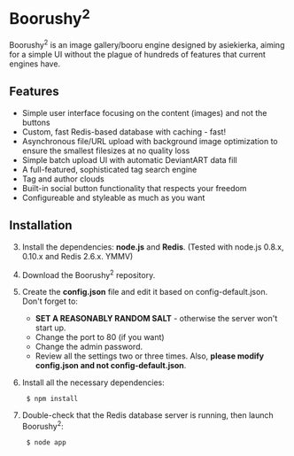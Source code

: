 # Boorushy<sup>2</sup>

Boorushy<sup>2</sup> is an image gallery/booru engine designed by asiekierka, aiming for a simple UI without the 
plague of hundreds of features that current engines have.

## Features

* Simple user interface focusing on the content (images) and not the buttons
* Custom, fast Redis-based database with caching - fast!
* Asynchronous file/URL upload with background image optimization to ensure the smallest filesizes at no quality loss
* Simple batch upload UI with automatic DeviantART data fill
* A full-featured, sophisticated tag search engine
* Tag and author clouds
* Built-in social button functionality that respects your freedom
* Configureable and styleable as much as you want

## Installation

3. Install the dependencies: <b>node.js</b> and <b>Redis</b>. (Tested with node.js 0.8.x, 0.10.x and Redis 2.6.x. YMMV)
1. Download the Boorushy<sup>2</sup> repository.
3. Create the <b>config.json</b> file and edit it based on config-default.json. Don't forget to:
	* <b>SET A REASONABLY RANDOM SALT</b> - otherwise the server won't start up.
	* Change the port to 80 (if you want)
	* Change the admin password.
	* Review all the settings two or three times. Also, <b>please modify config.json and not config-default.json</b>.
3. Install all the necessary dependencies:

		$ npm install

7. Double-check that the Redis database server is running, then launch Boorushy<sup>2</sup>:

		$ node app
